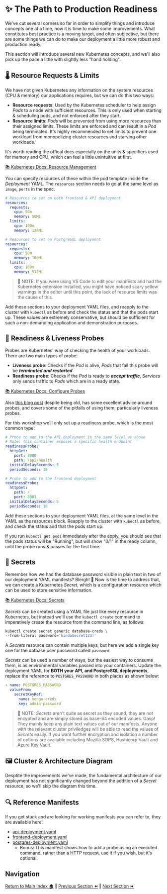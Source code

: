 # ✨ The Path to Production Readiness

We've cut several corners so far in order to simplify things and introduce concepts one at a time, now it is time to make some improvements. What constitutes best practice is a moving target, and often subjective, but there are some things we can do to make our deployment a little more robust and production ready.

This section will introduce several new Kubernetes concepts, and we'll also pick up the pace a little with slightly less "hand holding".

## 🌡️ Resource Requests & Limits

We have not given Kubernetes any information on the system resources (CPU & memory) our applications requires, but we can do this two ways:

- **Resource requests**: Used by the Kubernetes scheduler to help assign _Pods_ to a node with sufficient resources.
  This is only used when starting & scheduling pods, and not enforced after they start.
- **Resource limits**: _Pods_ will be prevented from using more resources than their assigned limits.
  These limits are enforced and can result in a _Pod_ being terminated. It's highly recommended to set limits to prevent one workload from monopolizing cluster resources and starving other workloads.

It's worth reading the offical docs especially on the units & specifiers used for memory and CPU, which can feel a little unintuitive at first.

[📚 Kubernetes Docs: Resource Management](https://kubernetes.io/docs/concepts/configuration/manage-resources-containers/)

You can specify resources of these within the pod template inside the _Deployment_ YAML. The `resources` section needs to go at the same level as `image`, `ports` in the spec.

```yaml
# Resources to set on both frontend & API deployment
resources:
  requests:
    cpu: 50m
    memory: 50Mi
  limits:
    cpu: 100m
    memory: 128Mi
```

```yaml
# Resources to set on PostgreSQL deployment
resources:
  requests:
    cpu: 50m
    memory: 100Mi
  limits:
    cpu: 100m
    memory: 512Mi
```

> 📝 NOTE: If you were using VS Code to edit your manifests and had the Kubernetes extension installed, you might have noticed scary yellow warnings in the editor until this point, the lack of resource limits was the cause of this.

Add these sections to your deployment YAML files, and reapply to the cluster with `kubectl` as before and check the status and that the pods start up. These values are extremely conservative, but should be sufficient for such a non-demanding application and demonstration purposes.

## 💓 Readiness & Liveness Probes

Probes are Kubernetes' way of checking the health of your workloads. There are two main types of probe:

- **Liveness probe**: Checks if the _Pod_ is alive, _Pods_ that fail this probe will be **_terminated and restarted_**
- **Readiness probe**: Checks if the _Pod_ is ready to **_accept traffic_**, _Services_ only sends traffic to _Pods_ which are in a ready state.

[📚 Kubernetes Docs: Configure Probes](https://kubernetes.io/docs/tasks/configure-pod-container/configure-liveness-readiness-startup-probes/)

Also [this blog post](https://srcco.de/posts/kubernetes-liveness-probes-are-dangerous.html) despite being old, has some excellent advice around probes, and covers some of the pitfalls of using them, particularly liveness probes.

For this workshop we'll only set up a readiness probe, which is the most common type:

```yaml
# Probe to add to the API deployment in the same level as above
# Note: this container exposes a specific health endpoint
readinessProbe:
  httpGet:
    port: 8000
    path: /api/health
  initialDelaySeconds: 5
  periodSeconds: 10
```

```yaml
# Probe to add to the frontend deployment
readinessProbe:
  httpGet:
    path: /
    port: 8001
  initialDelaySeconds: 5
  periodSeconds: 10
```

Add these sections to your deployment YAML files, at the same level in the YAML as the resources block.
Reapply to the cluster with `kubectl` as before, and check the status and that the pods start up.

If you run `kubectl get pods` immediately after the apply, you should see that the pods status will be "Running", but will show "0/1" in the ready column, until the probe runs & passes for the first time.

## 🔐 Secrets

Remember how we had the database password visible in plain text in two of our deployment YAML manifests? Blergh! 🤢 Now is the time to address that, we can create a Kubernetes _Secret_, which is a configuration resource which can be used to store sensitive information.

[📚 Kubernetes Docs: Secrets](https://kubernetes.io/docs/concepts/configuration/secret/)

_Secrets_ can be created using a YAML file just like every resource in Kubernetes, but instead we'll use the `kubectl create` command to imperatively create the resource from the command line, as follows:

```bash
kubectl create secret generic database-creds \
--from-literal password='kindaSecret123!'
```

A _Secrets_ resource can contain multiple keys, but here we add a single key one for the datbase user password called `password`

_Secrets_ can be used a number of ways, but the easiest way to consume them, is as environmental variables passed into your containers.
Update the deployment YAML for **BOTH your API, and PostgreSQL deployments**, replace the reference to `POSTGRES_PASSWORD` in both places as shown below:

```yaml
- name: POSTGRES_PASSWORD
  valueFrom:
    secretKeyRef:
      name: mongo-creds
      key: admin-password
```

> 📝 NOTE: _Secrets_ aren't quite as secret as they sound, they are not encypted and are simply stored as base-64 encoded values. Gasp! They mainly keep any plain text values out of our manifests. Anyone with the relevant cluster priviledges will be able to read the values of _Secrets_ easily. If you want further encryption and isolation a number of options are available including Mozilla SOPS, Hashicorp Vault and Azure Key Vault.

## 🖼️ Cluster & Architecture Diagram

Desptite the improvements we've made, the fundamental architecture of our deployment has not significantly changed beyond the addition of a _Secret_ resource, so we'll skip the diagram this time.

## 🔍 Reference Manifests

If you get stuck and are looking for working manifests you can refer to, they are available here:

- [api-deployment.yaml](api-deployment.yaml)
- [frontend-deployment.yaml](frontend-deployment.yaml)
- [postgres-deployment.yaml](postgres-deployment.yaml)
  - Bonus: This manifest shows how to add a probe using an executed command, rather than a HTTP request, use it if you wish, but it's optional.

## Navigation

[Return to Main Index 🏠](../readme.md) ‖
[Previous Section ⏪](../06-frontend/readme.md) ‖ [Next Section ⏩](../08-more-improvements/readme.md)
